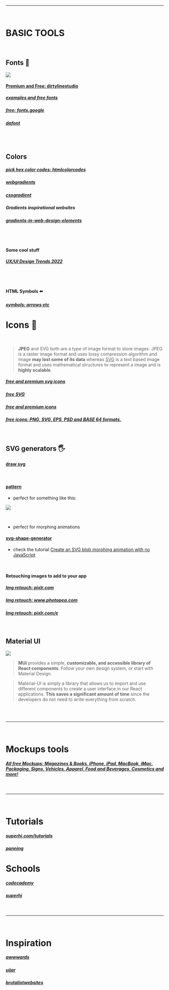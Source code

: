 <!-- https://maximorlov.com/deploying-to-github-pages-dont-forget-to-fix-your-links/

https://www.calligraphr.com/en/

https://htmlcolorcodes.com/
https://pixlr.com/x/
https://www.photopea.com/
https://pixlr.com/e/

https://webgradients.com/

https://www.toptal.com/designers/htmlarrows/arrows/

https://khaledkzy.github.io/pixel-vh-vw-converter/



http://ami.responsivedesign.is/#
https://www.websiteplanet.com/webtools/responsive-checker/?url=https%3A%2F%2Fwww.melissamurillo.com%2F

https://blog.bitsrc.io/transform-an-svg-into-a-react-component-with-svgr-8d2ba10f424c

https://blog.logrocket.com/how-to-use-svgs-in-react/

https://www.freecodecamp.org/news/how-to-use-svg-icons-in-react-with-react-icons-and-font-awesome/

https://www.w3schools.com/css/css3_animations.asp
https://thoughtbot.com/blog/transitions-and-transforms -->

<!--



https://www.mockupworld.co/free/iphone-12-mockup-kit/

https://www.mockupworld.co/free/iphone-12-clay-style-mockup-set/

https://www.mockupworld.co/free/vinyl-record-mockup-set/

https://www.mockupworld.co/free/hanging-vertical-poster-mockup/

https://www.mockupworld.co/free/floating-ipad-air-mockup-set/

https://www.mockupworld.co/free/iphone-11-showcase-mockup-set/

https://www.mockupworld.co/free/paper-a4-us-letter-presentation-mockup/

https://www.mockupworld.co/free/hands-holding-ipad-pro-mockup/

https://www.mockupworld.co/free/iphone-13-clay-style-mockup/

https://www.mockupworld.co/free/hand-holding-iphone-mockup/

https://www.mockupworld.co/free/ipad-pro-with-magic-keyboard-mockup/ -->

<br>
<hr>
<br>

# BASIC TOOLS

<br>

## Fonts 🍦

[<img src="../src/img/fonts.gif"/>](https://dirtylinestudio.com/)

#### [Premium and Free: dirtylinestudio](https://dirtylinestudio.com/freebies/)

##### [examples and free fonts](https://www.awwwards.com/awwwards/collections/free-fonts/)

##### [free: fonts.google](https://fonts.google.com/)

##### [dafont](https://www.dafont.com/fr/)

<br>

<br>

## Colors

##### [pick hex color codes: htmlcolorcodes](https://htmlcolorcodes.com/)

##### [webgradients](https://webgradients.com/)

##### [cssgradient](https://cssgradient.io/gradient-backgrounds)

##### Gradients inspirational websites

##### [gradients-in-web-design-elements](https://www.awwwards.com/gradients-in-web-design-elements.html)

<br>

<br>

#### Some cool stuff

##### [UX/UI Design Trends 2022](https://youtu.be/YRIHdCJqQOg)

<br>

<br>

#### HTML Symbols ⬅️

##### [symbols: arrows etc](https://www.toptal.com/designers/htmlarrows/symbols/)

# Icons 🌈

<br>

> **JPEG** and SVG both are a type of image format to store images. JPEG is a raster image format and uses lossy compression algorithm and image **may lost some of its data** whereas <u>SVG</u> is a text based image format and uses mathematical structures to represent a image and is **highly scalable**.

##### [free and premium svg icons](https://www.iconfinder.com/)

##### [free SVG](https://www.svgrepo.com/)

##### [free and premium icons](https://freeicons.io/)

##### [free icons: PNG, SVG, EPS, PSD and BASE 64 formats. ](https://www.flaticon.com/)

<br>

## SVG generators 🖐️

#### [draw svg](https://editor.method.ac/)

<br>

#### [pattern](https://pattern.monster/)

- perfect for something like this:

[<img src="../src/img/pattern.jpg"/>](https://www.codecademy.com/)

<br>

- perfect for morphing animations

#### [svg-shape-generator](https://www.softr.io/tools/svg-shape-generator)

- check the tutorial [Create an SVG blob morphing animation with no JavaScript](https://www.youtube.com/watch?v=A1GeA1nF0nU)

<br>

#### Retouching images to add to your app

##### [Img retouch: pixlr.com](https://pixlr.com/x/)

##### [Img retouch: www.photopea.com ](https://www.photopea.com/)

##### [Img retouch: pixlr.com/e](https://pixlr.com/e/)

<br>

## Material UI

[<img src="../src/img/material_ui.jpg"/>](https://www.codecademy.com/)

> **MUI** provides a simple, **customizable, and accessible library of React components**. Follow your own design system, or start with Material Design.

> Material-UI is simply a library that allows us to import and use different components to create a user interface in our React applications. **This saves a significant amount of time** since the developers do not need to write everything from scratch.

<br>

<br>
<hr>
<br>

# Mockups tools

##### [All free Mockups: Magazines & Books, iPhone, iPad, MacBook, iMac, Packaging, Signs, Vehicles, Apparel, Food and Beverages, Cosmetics and more!](https://www.mockupworld.co/)

<br>
<hr>
<br>

# Tutorials

##### [superhi.com/tutorials](https://library.superhi.com/tutorials)

##### [panning](https://library.superhi.com/posts/how-to-add-panning-to-a-gallery-with-css-and-javascript)

# Schools

##### [codecademy](https://www.codecademy.com/)

##### [superhi](https://www.superhi.com/)

<br>
<hr>
<br>

# Inspiration

##### [awwwards](https://www.awwwards.com/)

##### [uijar](https://uijar.com/)

##### [brutalistwebsites](https://brutalistwebsites.com/)
